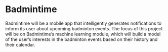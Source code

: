 # Badmintime
Badmintime will be a mobile app that intelligently generates notifications to inform its user about upcoming badminton events.
The focus of this project will be on Badmintime’s machine learning module, which will build a model of the user’s interests in
the badminton events based on their history and their calendar.
